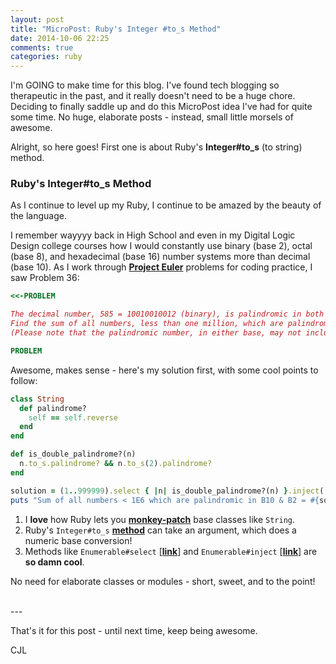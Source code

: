 ```yaml
---
layout: post
title: "MicroPost: Ruby's Integer #to_s Method"
date: 2014-10-06 22:25
comments: true
categories: ruby
---
```


I'm GOING to make time for this blog. I've found tech blogging so therapeutic in the past, and it really doesn't need to be a huge chore. Deciding to finally saddle up and do this MicroPost idea I've had for quite some time. No huge, elaborate posts - instead, small little morsels of awesome.

Alright, so here goes! First one is about Ruby's **Integer#to_s** (to string) method.

### Ruby's Integer#to_s Method

As I continue to level up my Ruby, I continue to be amazed by the beauty of the language.

I remember wayyyy back in High School and even in my Digital Logic Design college courses how I would constantly use binary (base 2), octal (base 8), and hexadecimal (base 16) number systems more than decimal (base 10). As I work through **[Project Euler](http://www.projecteuler.net)** problems for coding practice, I saw Problem 36:

```ruby
<<-PROBLEM

The decimal number, 585 = 10010010012 (binary), is palindromic in both bases.
Find the sum of all numbers, less than one million, which are palindromic in base 10 and base 2.
(Please note that the palindromic number, in either base, may not include leading zeros.)

PROBLEM
```

Awesome, makes sense - here's my solution first, with some cool points to follow:

```ruby
class String
  def palindrome?
    self == self.reverse
  end
end

def is_double_palindrome?(n)
  n.to_s.palindrome? && n.to_s(2).palindrome?
end

solution = (1..999999).select { |n| is_double_palindrome?(n) }.inject(:+)
puts "Sum of all numbers < 1E6 which are palindromic in B10 & B2 = #{solution}"

```

1. I **love** how Ruby lets you **[monkey-patch](http://en.wikipedia.org/wiki/Monkey_patch)** base classes like `String`.
2. Ruby's `Integer#to_s` **[method](http://www.ruby-doc.org/core-2.1.3/Fixnum.html#method-i-to_s)** can take an argument, which does a numeric base conversion!
3. Methods like `Enumerable#select` [**[link](http://ruby-doc.org/core-2.1.3/Enumerable.html#method-i-select)**] and `Enumerable#inject` [**[link](http://ruby-doc.org/core-2.1.3/Enumerable.html#method-i-inject)**] are **so damn cool**.

No need for elaborate classes or modules - short, sweet, and to the point!

<br>
---

That's it for this post - until next time, keep being awesome.

CJL
